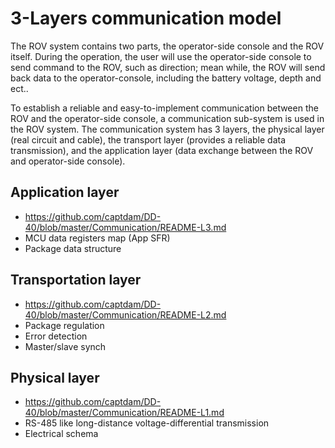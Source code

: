 # 3-Layers communication model

The ROV system contains two parts, the operator-side console and the ROV itself. During the operation, the user will use the operator-side console to send command to the ROV, such as direction; mean while, the ROV will send back data to the operator-console, including the battery voltage, depth and ect..

To establish a reliable and easy-to-implement communication between the ROV and the operator-side console, a communication sub-system is used in the ROV system. The communication system has 3 layers, the physical layer (real circuit and cable), the transport layer (provides a reliable data transmission), and the application layer (data exchange between the ROV and operator-side console).

## Application layer
- https://github.com/captdam/DD-40/blob/master/Communication/README-L3.md
- MCU data registers map (App SFR)
- Package data structure

## Transportation layer
- https://github.com/captdam/DD-40/blob/master/Communication/README-L2.md
- Package regulation
- Error detection
- Master/slave synch

## Physical layer
- https://github.com/captdam/DD-40/blob/master/Communication/README-L1.md
- RS-485 like long-distance voltage-differential transmission
- Electrical schema
